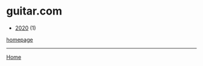 # guitar.com

  * [2020](./guitar-com-2020.md) (1)

[homepage](https://guitar.com/)

----

[Home](../index.md)
